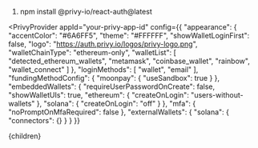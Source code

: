 1. npm install @privy-io/react-auth@latest

<PrivyProvider 
  appId="your-privy-app-id"
  config={{
  "appearance": {
    "accentColor": "#6A6FF5",
    "theme": "#FFFFFF",
    "showWalletLoginFirst": false,
    "logo": "https://auth.privy.io/logos/privy-logo.png",
    "walletChainType": "ethereum-only",
    "walletList": [
      "detected_ethereum_wallets",
      "metamask",
      "coinbase_wallet",
      "rainbow",
      "wallet_connect"
    ]
  },
  "loginMethods": [
    "wallet",
    "email"
  ],
  "fundingMethodConfig": {
    "moonpay": {
      "useSandbox": true
    }
  },
  "embeddedWallets": {
    "requireUserPasswordOnCreate": false,
    "showWalletUIs": true,
    "ethereum": {
      "createOnLogin": "users-without-wallets"
    },
    "solana": {
      "createOnLogin": "off"
    }
  },
  "mfa": {
    "noPromptOnMfaRequired": false
  },
  "externalWallets": {
    "solana": {
      "connectors": {}
    }
  }
}}
>
  {children}
</PrivyProvider>
